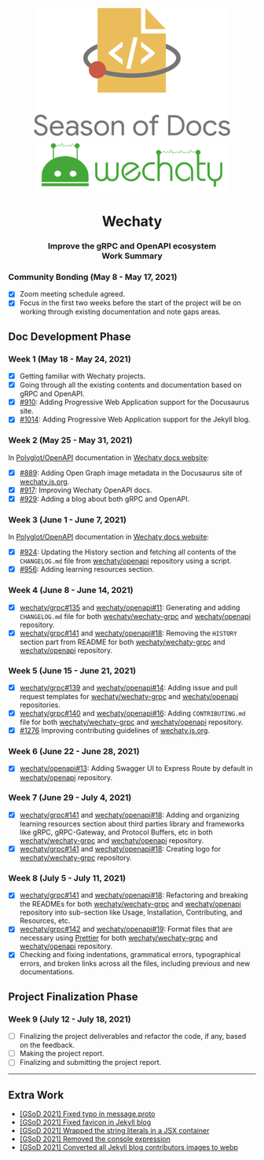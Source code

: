 <div align="center">
<img src="assets/gsod-2021-1.svg" height="auto" width="400" />
<br />
<img src="assets/gsod-2021-2.svg" height="auto" width="400" />
<br />
<h1>Wechaty</h1>
<h3>
Improve the gRPC and OpenAPI ecosystem
<br />
Work Summary
</h3>
</div>

### Community Bonding (May 8 - May 17, 2021)

- [x] Zoom meeting schedule agreed.
- [x] Focus in the first two weeks before the start of the project will be on working through existing documentation and note gaps areas.

## Doc Development Phase

### Week 1 (May 18 - May 24, 2021)

- [x] Getting familiar with Wechaty projects.
- [x] Going through all the existing contents and documentation based on gRPC and OpenAPI.
- [x] [#910](https://github.com/wechaty/wechaty.js.org/pull/910): Adding Progressive Web Application support for the Docusaurus site.
- [x] [#1014](https://github.com/wechaty/wechaty.js.org/pull/1014): Adding Progressive Web Application support for the Jekyll blog.

### Week 2 (May 25 - May 31, 2021)

In [Polyglot/OpenAPI](http://wechaty.js.org/docs/polyglot/openapi/) documentation in [Wechaty docs website](https://wechaty.js.org/docs/):

- [x] [#889](https://github.com/wechaty/wechaty.js.org/pull/889): Adding Open Graph image metadata in the Docusaurus site of [wechaty.js.org](https://wechaty.js.org/).
- [x] [#917](https://github.com/wechaty/wechaty.js.org/pull/917): Improving Wechaty OpenAPI docs.
- [x] [#929](https://github.com/wechaty/wechaty.js.org/pull/929): Adding a blog about both gRPC and OpenAPI.

### Week 3 (June 1 - June 7, 2021)

In [Polyglot/OpenAPI](http://wechaty.js.org/docs/polyglot/openapi/) documentation in [Wechaty docs website](https://wechaty.js.org/docs/):

- [x] [#924](https://github.com/wechaty/wechaty.js.org/pull/924): Updating the History section and fetching all contents of the `CHANGELOG.md` file from [wechaty/openapi](https://github.com/wechaty/openapi) repository using a script.
- [x] [#956](https://github.com/wechaty/wechaty.js.org/pull/956): Adding learning resources section.

### Week 4 (June 8 - June 14, 2021)

- [x] [wechaty/grpc#135](https://github.com/wechaty/grpc/pull/135) and [wechaty/openapi#11](https://github.com/wechaty/openapi/pull/11): Generating and adding `CHANGELOG.md` file for both [wechaty/wechaty-grpc](https://github.com/wechaty/grpc) and [wechaty/openapi](https://github.com/wechaty/openapi) repository.
- [x] [wechaty/grpc#141](https://github.com/wechaty/grpc/pull/141) and [wechaty/openapi#18](https://github.com/wechaty/openapi/pull/18): Removing the `HISTORY` section part from README for both [wechaty/wechaty-grpc](https://github.com/wechaty/grpc) and [wechaty/openapi](https://github.com/wechaty/openapi) repository.

### Week 5 (June 15 - June 21, 2021)

- [x] [wechaty/grpc#139](https://github.com/wechaty/grpc/pull/139) and [wechaty/openapi#14](https://github.com/wechaty/openapi/pull/14): Adding issue and pull request templates for [wechaty/wechaty-grpc](https://github.com/wechaty/grpc) and [wechaty/openapi](https://github.com/wechaty/openapi) repositories.
- [x] [wechaty/grpc#140](https://github.com/wechaty/grpc/pull/140) and [wechaty/openapi#16](https://github.com/wechaty/openapi/pull/16): Adding `CONTRIBUTING.md` file for both [wechaty/wechaty-grpc](https://github.com/wechaty/grpc) and [wechaty/openapi](https://github.com/wechaty/openapi) repository.
- [x] [#1276](https://github.com/wechaty/wechaty.js.org/pull/1276) Improving contributing guidelines of [wechaty.js.org](https://wechaty.js.org/).

### Week 6 (June 22 - June 28, 2021)

- [x] [wechaty/openapi#13](https://github.com/wechaty/openapi/pull/13): Adding Swagger UI to Express Route by default in [wechaty/openapi](https://github.com/wechaty/openapi) repository.

### Week 7 (June 29 - July 4, 2021)

- [x] [wechaty/grpc#141](https://github.com/wechaty/grpc/pull/141) and [wechaty/openapi#18](https://github.com/wechaty/openapi/pull/18): Adding and organizing learning resources section about third parties library and frameworks like gRPC, gRPC-Gateway, and Protocol Buffers, etc in both [wechaty/wechaty-grpc](https://github.com/wechaty/grpc) and [wechaty/openapi](https://github.com/wechaty/openapi) repository.
- [x] [wechaty/grpc#141](https://github.com/wechaty/grpc/pull/141) and [wechaty/openapi#18](https://github.com/wechaty/openapi/pull/18): Creating logo for [wechaty/wechaty-grpc](https://github.com/wechaty/grpc) repository.

### Week 8 (July 5 - July 11, 2021)

- [x] [wechaty/grpc#141](https://github.com/wechaty/grpc/pull/141) and [wechaty/openapi#18](https://github.com/wechaty/openapi/pull/18): Refactoring and breaking the READMEs for both [wechaty/wechaty-grpc](https://github.com/wechaty/grpc) and [wechaty/openapi](https://github.com/wechaty/openapi) repository into sub-section like Usage, Installation, Contributing, and Resources, etc.
- [x] [wechaty/grpc#142](https://github.com/wechaty/grpc/pull/142) and [wechaty/openapi#19](https://github.com/wechaty/openapi/pull/19): Format files that are necessary using [Prettier](https://prettier.io) for both [wechaty/wechaty-grpc](https://github.com/wechaty/grpc) and [wechaty/openapi](https://github.com/wechaty/openapi) repository.
- [x] Checking and fixing indentations, grammatical errors, typographical errors, and broken links across all the files, including previous and new documentations.

## Project Finalization Phase

### Week 9 (July 12 - July 18, 2021)

- [ ] Finalizing the project deliverables and refactor the code, if any, based on the feedback.
- [ ] Making the project report.
- [ ] Finalizing and submitting the project report.

---

## Extra Work

- [[GSoD 2021] Fixed typo in message.proto](https://github.com/wechaty/grpc/pull/133)
- [[GSoD 2021] Fixed favicon in Jekyll blog](https://github.com/wechaty/wechaty.js.org/pull/880)
- [[GSoD 2021] Wrapped the string literals in a JSX container](https://github.com/wechaty/wechaty.js.org/pull/1008)
- [[GSoD 2021] Removed the console expression](https://github.com/wechaty/wechaty.js.org/pull/1010)
- [[GSoD 2021] Converted all Jekyll blog contributors images to webp](https://github.com/wechaty/wechaty.js.org/pull/1072)
